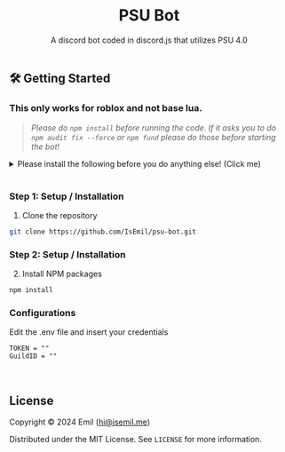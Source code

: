 <!-- Title -->
<h1 align="center">PSU Bot</h1>
  <p align="center">
    A discord bot coded in discord.js that utilizes PSU 4.0
    <br />
</h1>

<br/>

<!-- Getting Started -->

## 🛠 Getting Started

### This only works for roblox and not base lua.

> *Please do `npm install` before running the code. If it asks you to do `npm audit fix --force` or `npm fund` please do those before starting the bot!*
<details>
<summary>Please install the following before you do anything else! (Click me)</summary>
<br>

<br>[.NET 6.0](https://dotnet.microsoft.com/en-us/download/dotnet/6.0)
<br>[.NET Core 3.1](https://dotnet.microsoft.com/en-us/download/dotnet/3.1)
<br>[.NET Core 2.0](https://dotnet.microsoft.com/en-us/download/dotnet/2.0)
<br><br>To get a local copy up and running follow these simple steps.
</details>


<br/>

<!-- Installation -->

### **Step 1:** Setup / Installation

1. Clone the repository

```sh
git clone https://github.com/IsEmil/psu-bot.git
```

### **Step 2:** Setup / Installation

2. Install NPM packages

```sh
npm install
```

### Configurations

Edit the .env file and insert your credentials

```env
TOKEN = ""
GuildID = ""
```

<br/>

<!-- License -->
## License

Copyright © 2024 Emil (hi@isemil.me)

Distributed under the MIT License. See `LICENSE` for more information.

